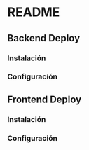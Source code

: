 # README

## Backend Deploy

### Instalación

### Configuración

## Frontend Deploy

### Instalación

### Configuración